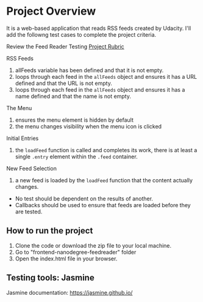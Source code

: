 # Project Overview

It is a web-based application that reads RSS feeds created by Udacity. I'll add the followng test cases to complete the project criteria.

Review the Feed Reader Testing [Project Rubric](https://review.udacity.com/#!/projects/3442558598/rubric)

RSS Feeds
1. allFeeds variable has been defined and that it is not empty.
2. loops through each feed in the `allFeeds` object and ensures it has a URL defined and that the URL is not empty.
3. loops through each feed in the `allFeeds` object and ensures it has a name defined and that the name is not empty.

The Menu
1. ensures the menu element is hidden by default
2. the menu changes visibility when the menu icon is clicked

Initial Entries
1. the `loadFeed` function is called and completes its work, there is at least a single `.entry` element within the `.feed` container.

New Feed Selection
1. a new feed is loaded by the `loadFeed` function that the content actually changes.

- No test should be dependent on the results of another.
- Callbacks should be used to ensure that feeds are loaded before they are tested.

## How to run the project
1. Clone the code or download the zip file to your local machine.
2. Go to "frontend-nanodegree-feedreader" folder
3. Open the index.html file in your browser.

## Testing tools: Jasmine
   Jasmine documentation: https://jasmine.github.io/
